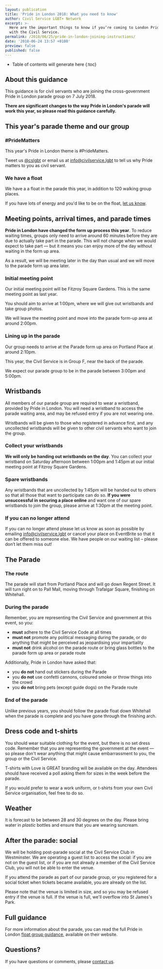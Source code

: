 ```yaml
---
layout: publication
title: 'Pride in London 2018: What you need to know'
author: Civil Service LGBT+ Network
excerpt: >-
  Here are the important things to know if you’re coming to London Pride 2018
  with the Civil Service.
permalink: /2018/06/25/pride-in-london-joining-instructions/
date: '2018-06-24 13:57 +0100'
preview: false
published: false
---
```


<!-- Include the following to generate a Table of Contents -->
* Table of contents will generate here
{:toc}
<!-- Don't touch the Table of Contents above -->

<!-- Include this line to process the Markdown and format the content properly -->
<div id="page-content" markdown="1">
<!-- Don't remove the line of code above -->

## About this guidance 

This guidance is for civil servants who are joining the cross-government Pride in London parade group on 7 July 2018.

**There are significant changes to the way Pride in London's parade will work this year, so please read this guidance carefully.**

## This year's parade theme and our group

### #PrideMatters

This year's Pride in London theme is #PrideMatters. 

Tweet us [@cslgbt](https://www.twitter.com/cslgbt) or email us at [info@civilservice.lgbt](mailto:info@civilservice.lgbt) to tell us why Pride matters to you as civil servant.

### We have a float

We have a a float in the parade this year, in addition to 120 walking group places. 

If you have lots of energy and you'd like to be on the float, [let us know](mailto:info@civilservice.lgbt). 

## Meeting points, arrival times, and parade times

**Pride in London have changed the form up process this year**. To reduce waiting times, groups only need to arrive around 60 minutes before they are due to actually take part in the parade. This will not change when we would expect to take part — but it means you can enjoy more of the day without waiting in the form up area.

As a result, we will be meeting later in the day than usual and we will move to the parade form up area later.

### Initial meeting point

Our initial meeting point will be Fitzroy Square Gardens. This is the same meeting point as last year.

You should aim to arrive at 1:00pm, where we will give out wristbands and take group photos.

We will leave the meeting point and move into the parade form-up area at around 2:00pm.

### Lining up in the parade

Our group needs to arrive at the Parade form up area on Portland Place at around 2:10pm.

This year, the Civil Service is in Group F, near the back of the parade. 

We expect our parade group to be in the parade between 3:00pm and 5:00pm.

## Wristbands

All members of our parade group are required to wear a wristband, provided by Pride in London. You will need a wristband to access the parade waiting area, and may be refused entry if you are not wearing one.

Wristbands will be given to those who registered in advance first, and any uncollected wristbands will be given to other civil servants who want to join the group.

### Collect your wristbands

**We will only be handing out wristbands on the day**. You can collect your wristband on Saturday afternoon between 1:00pm and 1:45pm at our initial meeting point at Fitzroy Square Gardens.

### Spare wristbands

Any wristbands that are uncollected by 1:45pm will be handed out to others so that all those that want to participate can do so. **If you were unsuccessful in securing a place online** and want one of our spare wristbands to join the group, please arrive at 1:30pm at the meeting point.

### If you can no longer attend

If you can no longer attend please let us know as soon as possible by emailing [info@civilservice.lgbt](mailto:info@civilservice.lgbt) or cancel your place on EventBrite so that it can be offered to someone else. We have people on our waiting list – please don’t let them miss out!

## The Parade

### The route

The parade will start from Portland Place and will go down Regent Street. It will turn right on to Pall Mall, moving through Trafalgar Square, finishing on Whitehall.

### During the parade

Remember, you are representing the Civil Service and government at this event, so you:

- **must** adhere to the Civil Service Code at all times
- **must not** promote any political messaging during the parade, or do anything that might be perceived as jeopardising your impartiality
- **must not** drink alcohol on the parade route or bring glass bottles to the parade form up area or parade route

Additionally, Pride in London have asked that:

- you **do not** hand out stickers during the Parade
- you **do not** use confetti cannons, coloured smoke or throw things into the crowd
- you **do not** bring pets (except guide dogs) on the Parade route

### End of the parade

Unlike previous years, you should follow the parade float down Whitehall when the parade is complete and you have gone through the finishing arch.

## Dress code and t-shirts

You should wear suitable clothing for the event, but there is no set dress code. Remember that you are representing the government at the event — so please don't wear anything that might cause embarrassment to you, the group or the Civil Service. 

T-shirts with Love is GREAT branding will be available on the day. Attendees should have received a poll asking them for sizes in the week before the parade.

If you would prefer to wear a work uniform, or t-shirts from your own Civil Service organisation, feel free to do so.

## Weather

It is forecast to be between 28 and 30 degrees on the day. Please bring water in *plastic* bottles and ensure that you are wearing suncream.  

## After the parade: social

We will be holding post-parade social at the Civil Service Club in Westminster. We are operating a guest list to access the social: if you are not on the guest list, or if you are not already a member of the Civil Service Club, you will not be able to enter the venue.

If you attend the parade as part of our parade group, or you registered for a social ticket when tickets became available, you are already on the list.

Please note that the venue is limited in size, and so you may be refused entry if the venue is full. If the venue is full, we'll overflow into St James's Park.

## Full guidance 

For more information about the parade, you can read the full Pride in London [float group guidance](https://static1.squarespace.com/static/5907d5c737c581f99cdc2760/t/5ae886caf950b75a202ba5ef/1525188299594/Float+Group+Guidance+V3+April+2018+-+Rob+Millwood.pdf), available on their website.

## Questions?

If you have questions or comments, please [contact us](/about/contact-us).

<!-- Include this line to process the Markdown and format the content properly -->
</div>
<!-- Don't remove the line of code above -->

